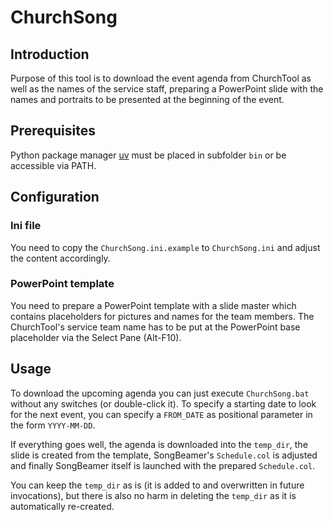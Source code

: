 # ChurchSong

## Introduction

Purpose of this tool is to download the event agenda from ChurchTool as well as the
names of the service staff, preparing a PowerPoint slide with the names
and portraits to be presented at the beginning of the event.

## Prerequisites

Python package manager [uv](https://docs.astral.sh/uv/) must be placed in subfolder
`bin` or be accessible via PATH.

## Configuration

### Ini file

You need to copy the `ChurchSong.ini.example` to `ChurchSong.ini` and adjust the
content accordingly.

### PowerPoint template

You need to prepare a PowerPoint template with a slide master which contains
placeholders for pictures and names for the team members. The ChurchTool's service
team name has to be put at the PowerPoint base placeholder via the Select Pane
(Alt-F10).

## Usage

To download the upcoming agenda you can just execute `ChurchSong.bat` without any
switches (or double-click it). To specify a starting date to look for the next event,
you can specify a `FROM_DATE` as positional parameter in the form `YYYY-MM-DD`.

If everything goes well, the agenda is downloaded into the `temp_dir`, the slide is
created from the template, SongBeamer's `Schedule.col` is adjusted and finally
SongBeamer itself is launched with the prepared `Schedule.col`.

You can keep the `temp_dir` as is (it is added to and overwritten in future
invocations), but there is also no harm in deleting the `temp_dir` as it is
automatically re-created.
